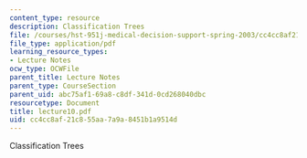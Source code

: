 ```yaml
---
content_type: resource
description: Classification Trees
file: /courses/hst-951j-medical-decision-support-spring-2003/cc4cc8af21c855aa7a9a8451b1a9514d_lecture10.pdf
file_type: application/pdf
learning_resource_types:
- Lecture Notes
ocw_type: OCWFile
parent_title: Lecture Notes
parent_type: CourseSection
parent_uid: abc75af1-69a8-c8df-341d-0cd268040dbc
resourcetype: Document
title: lecture10.pdf
uid: cc4cc8af-21c8-55aa-7a9a-8451b1a9514d
---
```

Classification Trees

